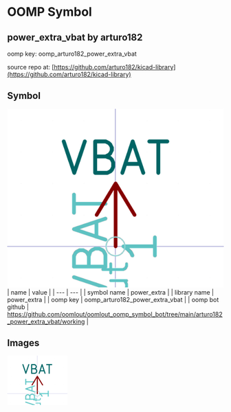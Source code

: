 # OOMP Symbol  
## power_extra_vbat  by arturo182  
  
oomp key: oomp_arturo182_power_extra_vbat  
  
source repo at: [https://github.com/arturo182/kicad-library](https://github.com/arturo182/kicad-library)  
## Symbol  
  
[![working.png](working_600.png)](working.png)  
| name | value | 
| --- | --- | 
| symbol name | power_extra | 
| library name | power_extra | 
| oomp key | oomp_arturo182_power_extra_vbat | 
| oomp bot github | https://github.com/oomlout/oomlout_oomp_symbol_bot/tree/main/arturo182_power_extra_vbat/working | 
## Images  
  
[![working.png](working_140.png)](working.png)  
